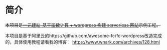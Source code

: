 # 简介

~~本项目是[一元建站-基于函数计算 + wordpress 构建 serverless 网站](https://yq.aliyun.com/articles/721594)示例工程。~~

本项目是基于阿里云的https://github.com/awesome-fc/fc-wordpress改造完成的，具体使用教程请看我的博客：
https://www.wnark.com/archives/128.html